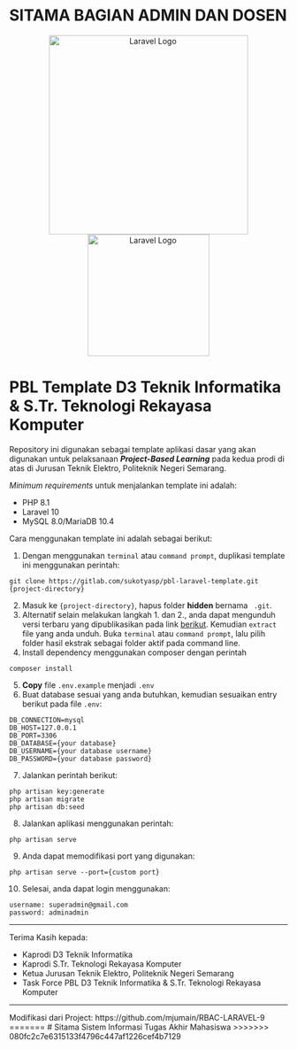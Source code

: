 # **SITAMA BAGIAN ADMIN DAN DOSEN**

<p align="center">
<a href="https://laravel.com"  target="_blank"><img  src="https://ik.polines.ac.id/wp-content/uploads/2023/11/logo-web.png"  width="360"  alt="Laravel Logo"></a> 
<a  href="https://laravel.com"  target="_blank"><img  src="https://ik.polines.ac.id/wp-content/uploads/2024/02/laravel-logo.jpg"  width="220"  alt="Laravel Logo"></a>
</p>  

# PBL Template D3 Teknik Informatika & S.Tr. Teknologi Rekayasa Komputer

Repository ini digunakan sebagai template aplikasi dasar yang akan digunakan untuk pelaksanaan <i><b>Project-Based Learning</b></i> pada kedua prodi di atas di Jurusan Teknik Elektro, Politeknik Negeri Semarang.

<i>Minimum requirements</i> untuk menjalankan template ini adalah:
- PHP 8.1
- Laravel 10
- MySQL 8.0/MariaDB 10.4

Cara menggunakan template ini adalah sebagai berikut:
1. Dengan menggunakan ``terminal`` atau ``command prompt``, duplikasi template ini menggunakan perintah:
```
git clone https://gitlab.com/sukotyasp/pbl-laravel-template.git {project-directory}
```
2. Masuk ke ``{project-directory}``, hapus folder **hidden** bernama `` .git``.
3. Alternatif selain melakukan langkah 1. dan 2., anda dapat mengunduh versi terbaru yang dipublikasikan pada link <a href='https://gitlab.com/sukotyasp/pbl-laravel-template/-/tags?sort=version_desc'>berikut</a>. Kemudian ``extract`` file yang anda unduh. Buka ``terminal`` atau ``command prompt``, lalu pilih folder hasil ekstrak sebagai folder aktif pada command line.
4. Install dependency menggunakan composer dengan perintah

```
composer install
```
5. __Copy__ file ``.env.example`` menjadi ``.env``
6. Buat database sesuai yang anda butuhkan, kemudian sesuaikan entry berikut pada file ``.env``:
```
DB_CONNECTION=mysql
DB_HOST=127.0.0.1
DB_PORT=3306
DB_DATABASE={your database}
DB_USERNAME={your database username}
DB_PASSWORD={your database password}
```
7. Jalankan perintah berikut:
```
php artisan key:generate
php artisan migrate
php artisan db:seed
```
8. Jalankan aplikasi menggunakan perintah:
```
php artisan serve
```
9. Anda dapat memodifikasi port yang digunakan:
```
php artisan serve --port={custom port}
```
10. Selesai, anda dapat login menggunakan:
```
username: superadmin@gmail.com
password: adminadmin
```
<hr>

Terima Kasih kepada:
- Kaprodi D3 Teknik Informatika
- Kaprodi S.Tr. Teknologi Rekayasa Komputer
- Ketua Jurusan Teknik Elektro, Politeknik Negeri Semarang
- Task Force PBL D3 Teknik Informatika & S.Tr. Teknologi Rekayasa Komputer
<hr>
Modifikasi dari Project: https://github.com/mjumain/RBAC-LARAVEL-9
=======
# Sitama
Sistem Informasi Tugas Akhir Mahasiswa
>>>>>>> 080fc2c7e6315133f4796c447af1226cef4b7129

